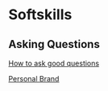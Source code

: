 Softskills
=========


## Asking Questions
[How to ask good questions](https://medium.com/@gordon_zhu/how-to-be-great-at-asking-questions-e37be04d0603)


[Personal Brand](https://www.quicksprout.com/the-complete-guide-to-building-your-personal-brand/)
